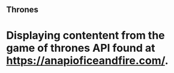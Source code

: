 ## Thrones

# Displaying contentent from the game of thrones API found at https://anapioficeandfire.com/.

